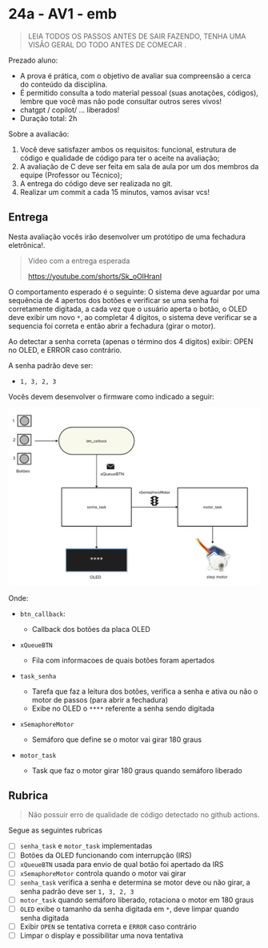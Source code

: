 # 24a - AV1 - emb

> LEIA TODOS OS PASSOS ANTES DE SAIR FAZENDO, TENHA UMA VISÃO GERAL DO TODO ANTES DE COMECAR .

Prezado aluno:

- A prova é prática, com o objetivo de avaliar sua compreensão a cerca do conteúdo da disciplina. 
- É permitido consulta a todo material pessoal (suas anotações, códigos), lembre que você mas não pode consultar outros seres vivos!
- chatgpt / copilot/ ... liberados!
- Duração total: 2h 

Sobre a avaliacão:

1. Você deve satisfazer ambos os requisitos: funcional, estrutura de código e qualidade de código para ter o aceite na avaliação;
1. A avaliação de C deve ser feita em sala de aula por um dos membros da equipe (Professor ou Técnico);
1. A entrega do código deve ser realizada no git.
1. Realizar um commit a cada 15 minutos, vamos avisar vcs!

## Entrega

Nesta avaliação vocês irão desenvolver um protótipo de uma fechadura eletrônica!. 

> Video com a entrega esperada
>
> https://youtube.com/shorts/Sk_oOlHranI

O comportamento esperado é o seguinte: O sistema deve aguardar por uma sequência de 4 apertos dos botões e verificar se uma senha foi corretamente digitada, a cada vez que o usuário aperta o botão, o OLED deve exibir um novo `*`, ao completar 4 dígitos, o sistema deve verificar se a sequencia foi correta e então abrir a fechadura (girar o motor).

Ao detectar a senha correta (apenas o término dos 4 dígitos) exibir: OPEN no OLED, e ERROR caso contrário.

A senha padrão deve ser: 

- `1, 3, 2, 3`

Vocês devem desenvolver o firmware como indicado a seguir:

![](imgs/firmware.png)

Onde:

- `btn_callback`:
  - Callback dos botões da placa OLED
  
- `xQueueBTN`
    - Fila com informacoes de quais botões foram apertados
    
- `task_senha` 
    - Tarefa que faz a leitura dos botões, verifica a senha e ativa ou não o motor de passos (para abrir a fechadura)
    - Exibe no OLED o `****` referente a senha sendo digitada
    
- `xSemaphoreMotor`
    - Semáforo que define se o motor vai girar 180 graus

- `motor_task`
    - Task que faz o motor girar 180 graus quando semáforo liberado
    
## Rubrica

> Não possuir erro de qualidade de código detectado no github actions.

Segue as seguintes rubricas

- [ ] `senha_task` e `motor_task` implementadas
- [ ] Botões da OLED funcionando com interrupção (IRS)
- [ ] `xQueueBTN` usada para envio de qual botão foi apertado da IRS
- [ ] `xSemaphoreMotor` controla quando o motor vai girar
- [ ] `senha_task` verifica a senha e determina se motor deve ou não girar, a senha padrão deve ser `1, 3, 2, 3`
- [ ] `motor_task` quando semáforo liberado, rotaciona o motor em 180 graus
- [ ] `OLED` exibe o tamanho da senha digitada em `*`, deve limpar quando senha digitada
- [ ] Exibir `OPEN` se tentativa correta e `ERROR` caso contrário
- [ ] Limpar o display e possibilitar uma nova tentativa

